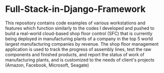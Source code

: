 # Full-Stack-in-Django-Framework

This repository contains code examples of various workstations and features which function similarly to the codes I developed and pushed to build a real-world cloud-based shop floor control (SFC) that is currently being deployed in manufacturing plants of a company in the top 5 world largest manufacturing companies by revenue. The shop floor management application is used to track the progress of assembly lines, test the raw components and finished products, and report the status of work of manufacturing plants, and is customized to the needs of client's projects (Amazon, Facebook, Microsoft, Seagate)
